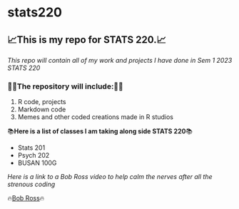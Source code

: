 # stats220
## 📈This is my repo for STATS 220.📈

*This repo will contain all of my work and projects I have done in Sem 1 2023 STATS 220*

### 👨‍💻The repository will include:👨‍💻
1. R code, projects
2. Markdown code
3. Memes and other coded creations made in R studios

📚**Here is a list of classes I am taking along side STATS 220**📚
* Stats 201
* Psych 202
* BUSAN 100G

*Here is a link to a Bob Ross video to help calm the nerves after all the strenous coding*

🔥[Bob Ross](https://www.youtube.com/watch?v=lLWEXRAnQd0)🔥





